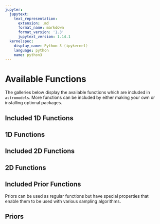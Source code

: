 ```yaml
---
jupyter:
  jupytext:
    text_representation:
      extension: .md
      format_name: markdown
      format_version: '1.3'
      jupytext_version: 1.14.1
  kernelspec:
    display_name: Python 3 (ipykernel)
    language: python
    name: python3
---
```


# Available Functions

The galleries below display the available functions which are included in `astromodels`.
More functions can be included by either making your own or installing optional packages. 

## Included 1D Functions

<!-- #region tags=["nbsphinx-gallery"] -->
## 1D Functions
<!-- #endregion -->

## Included 2D Functions

<!-- #region tags=["nbsphinx-gallery"] -->
## 2D Functions
<!-- #endregion -->

## Included Prior Functions
Priors can be used as regular functions but have special properties that enable
them to be used with various sampling algorithms.

<!-- #region tags=["nbsphinx-gallery"] -->
## Priors
<!-- #endregion -->

